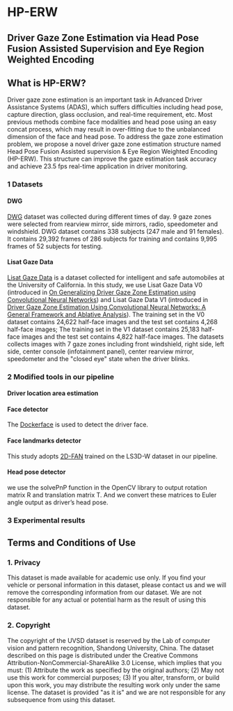 # **HP-ERW**
## **Driver Gaze Zone Estimation via Head Pose Fusion Assisted Supervision and Eye Region Weighted Encoding**
## What is HP-ERW?
Driver gaze zone estimation is an important task in Advanced Driver Assistance Systems (ADAS), which suffers difficulties including head pose, capture direction, glass occlusion, and real-time requirement, etc. Most previous methods combine face modalities and head pose using an easy concat process, which may result in over-fitting due to the unbalanced dimension of the face and head pose. To address the gaze zone estimation problem, we propose a novel driver gaze zone estimation structure named Head Pose Fusion Assisted supervision & Eye Region Weighted Encoding (HP-ERW).  This structure can improve the gaze estimation task accuracy and achieve 23.5 fps real-time application in driver monitoring.

### 1 Datasets
#### DWG
[DWG](https://arxiv.org/abs/2004.05973) dataset was collected during different times of day. 9 gaze zones were selected from rearview mirror, side mirrors, radio, speedometer and windshield. DWG dataset contains 338 subjects (247 male and 91 females). It contains 29,392 frames of 286 subjects for training and contains 9,995 frames of 52 subjects for testing.

#### Lisat Gaze Data
[Lisat Gaze Data](https://github.com/arangesh/GPCycleGAN) is a dataset collected for intelligent and safe automobiles at the University of California. In this study, we use Lisat Gaze Data V0 (introduced in [On Generalizing Driver Gaze Zone Estimation using Convolutional Neural Networks](http://cvrr.ucsd.edu/publications/2017/IV2017-VoraTrivedi-OnGeneralizingGazeZone.pdf)) and Lisat Gaze Data V1 (introduced in [Driver Gaze Zone Estimation Using Convolutional Neural Networks: A General Framework and
Ablative Analysis](http://cvrr.ucsd.edu/publications/2018/sourabh_gaze_zone.pdf)). The training set in the V0 dataset contains 24,622 half-face images and the test set contains 4,268 half-face images; The training set in the V1 dataset contains 25,183 half-face images and the test set contains 4,822 half-face images. The datasets collects images with 7
gaze zones including front windshield, right side, left side, center console (infotainment panel), center rearview mirror, speedometer and the "closed eye" state when the driver blinks.

### 2 Modified tools in our pipeline
#### Driver location area estimation
#### Face detector
The [Dockerface](https://github.com/natanielruiz/dockerface) is used to detect the driver face.
#### Face landmarks detector
This study adopts [2D-FAN](https://github.com/tanmaysingha/2D-3D-FAN) trained on the LS3D-W dataset in our pipeline.
#### Head pose detector
we use the solvePnP function in the OpenCV library to output rotation matrix R and translation matrix T. And we convert these matrices to Euler angle output as driver’s head pose.
### 3 Experimental results












## Terms and Conditions of Use

### 1. Privacy

This dataset is made available for academic use only. If you find your vehicle or personal information in this dataset, please contact us and we will remove the corresponding information from our dataset. We are not responsible for any actual or potential harm as the result of using this dataset.

### 2. Copyright

The copyright of the UVSD dataset is reserved by the Lab of computer vision and pattern recognition, Shandong University, China. The dataset described on this page is distributed under the Creative Commons Attribution-NonCommercial-ShareAlike 3.0 License, which implies that you must: 
(1) Attribute the work as specified by the original authors;
(2) May not use this work for commercial purposes;
(3) If you alter, transform, or build upon this work, you may distribute the resulting work only under the same license. 
The dataset is provided "as it is" and we are not responsible for any subsequence from using this dataset.
